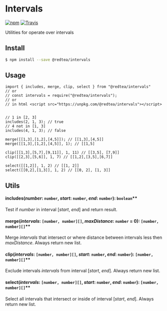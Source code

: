 # Intervals

[![npm](https://img.shields.io/npm/v/@redtea/intervals.svg)](https://www.npmjs.com/package/@redtea/intervals)
[![Travis](https://img.shields.io/travis/org-redtea/intervals.svg)](https://travis-ci.org/org-redtea/intervals)

Utilities for operate over intervals

## Install
```bash
$ npm install --save @redtea/intervals
```

## Usage
```JS
import { includes, merge, clip, select } from "@redtea/intervals"
// or
// const intervals = require("@redtea/intervals");
// or
// in html <script src="https://unpkg.com/@redtea/intervals"></script>


// 1 in [2, 3]
includes(2, 1, 3); // true
// 4 not in [1, 3]
includes(4, 1, 3); // false

merge([[1,3],[1,2],[4,5]]); // [[1,3],[4,5]]
merge([[1,3],[1,2],[4,5]], 1); // [[1,5]

clip([[1,3],[5,7],[9,11]], 1, 11) // [[3,5], [7,9]]
clip([[2,3],[5,6]], 1, 7) // [[1,2],[3,5],[6,7]]

select([[1,2]], 1, 2) // [[1, 2]]
select([[0,2],[1,3]], 1, 2) // [[0, 2], [1, 3]]
```

## Utils

#### includes(*number*: `number`, *start*: `number`, *end*: `number`): `boolean`**

Test if *number* in interval [*start*, *end*] and return result.

#### merge(*intervals*: `[number, number][]`, *maxDistance*: `number` = 0): `[number, number][]`**

Merge *intervals* that intersect or where distance between intervals less then *maxDistance*. Always return new list.


#### clip(*intervals*: `[number, number][]`, *start*: `number`, *end*: `number`): `[number, number][]`**

Exclude intervals *intervals* from interval [*start*, *end*]. Always return new list.


#### select(*intervals*: `[number, number][]`, *start*: `number`, *end*: `number`): `[number, number][]`**

Select all intervals that intersect or inside of interval [*start*, *end*]. Always return new list.

